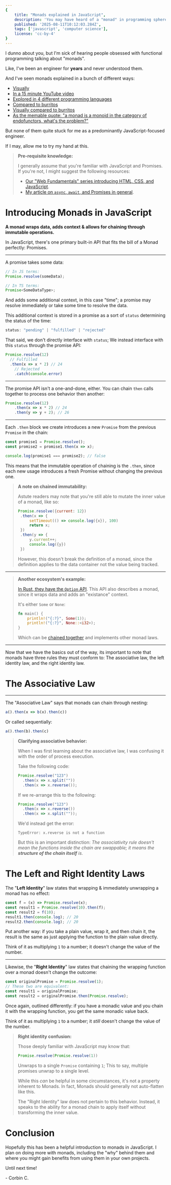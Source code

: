 ```yaml
---
{
    title: "Monads explained in JavaScript",
    description: 'You may have heard of a "monad" in programming spheres, especially in regards to functional programming terminology. So what on earth even IS a monad?',
    published: '2025-08-11T10:12:03.284Z',
    tags: ['javascript', 'computer science'],
    license: 'cc-by-4'
}
---
```


I dunno about you, but I'm sick of hearing people obsessed with functional programming talking about "monads".

Like, I've been an engineer for **years** and never understood them.

And I've seen monads explained in a bunch of different ways:

- [Visually](https://www.adit.io/posts/2013-04-17-functors,_applicatives,_and_monads_in_pictures.html)
- [In a 15 minute YouTube video](https://www.youtube.com/watch?v=C2w45qRc3aU)
- [Explored in 4 different programming languages](https://rmarcus.info/blog/2016/12/14/monads.html) 
- [Compared to burritos](https://blog.plover.com/prog/burritos.html)
- [Visually compared to burritos](https://chrisdone.com/posts/monads-are-burritos/)
- [As the memable quote: "a monad is a monoid in the category of endofunctors, what's the problem?"](https://james-iry.blogspot.com/2009/05/brief-incomplete-and-mostly-wrong.html)

But none of them quite stuck for me as a predominantly JavaScript-focused engineer.

If I may, allow me to try my hand at this.

> **Pre-requisite knowledge:**
>
> I generally assume that you're familiar with JavaScript and Promises. If you're not, I might suggest the following resources:
>
> - [Our "Web Fundamentals" series introducing HTML, CSS, and JavaScript](https://playfulprogramming.com/collections/web-fundamentals).
> - [My article on `async`, `await`, and Promises in general](https://playfulprogramming.com/posts/async-and-promises).

# Introducing Monads in JavaScript

**A monad wraps data, adds context & allows for chaining through immutable operations.**

In JavaScript, there's one primary built-in API that fits the bill of a Monad perfectly: Promises.

----

A promise takes some data:

```typescript
// In JS terms:
Promise.resolve(someData);

// In TS terms:
Promise<SomeDataType>;
```

And adds some additional context, in this case "time"; a promise may resolve immediately or take some time to resolve the data.

This additional context is stored in a promise as a sort of `status` determining the status of the time:

```javascript
status: "pending" | "fulfilled" | "rejected"
```

That said, we don't directly interface with `status`; We instead interface with this `status` through the promise API:

```javascript
Promise.resolve(12)
  // Fulfilled
  .then(x => x * 2) // 24
	// Rejected
	.catch(console.error)
```

------

The promise API isn't a one-and-done, either. You can chain `then` calls together to process one behavior then another:

```javascript
Promise.resolve(12)
	.then(x => x * 2) // 24
	.then(y => y + 2); // 26
```

---

Each `.then` block we create introduces a new `Promise` from the previous `Promise` in the chain:

```javascript
const promise1 = Promise.resolve();
const promise2 = promise1.then(x => x);

console.log(promise1 === promise2); // false
```

This means that the immutable operation of chaining is the `.then`, since each new usage introduces a fresh Promise without changing the previous one.

> **A note on chained immutability:**
>
> Astute readers may note that you're still able to mutate the inner value of a monad, like so:
>
> ```javascript
> Promise.resolve({current: 12})
>  .then(x => {
>      setTimeout(() => console.log({x}), 100)
>      return x;
>  })
>  .then(y => {
>      y.current++;
>      console.log({y})
>  })
> ```
>
> However, this doesn't break the definition of a monad, since the definition applies to the data container not the value being tracked.

----

> **Another ecosystem's example:**
>
> [In Rust, they have the `Option` API](https://playfulprogramming.com/posts/rust-enums-matching-options-api). This API also describes a monad, since it wraps data and adds an "existance" context.
>
> It's either `Some` or `None`:
>
> ```rust
> fn main() {
>     println!("{:?}", Some(1));
>     println!("{:?}", None::<i32>);
> }
> ```
>
> Which can be [chained together](https://playfulprogramming.com/posts/rust-enums-matching-options-api) and implements other monad laws.

----

Now that we have the basics out of the way, its important to note that monads have three rules they must conform to: The associative law, the left identity law, and the right identity law.

# The Associative Law

---

The "Associative Law" says that monads can chain through nesting:

```javascript
a().then(x => b(x).then(c))
```

Or called sequentially:

```javascript
a().then(b).then(c)
```

> **Clarifying associative behavior:**
>
> When I was first learning about the associative law, I was confusing it with the order of process execution.
>
> Take the following code:
>
> ```javascript
> Promise.resolve("123")
>   .then(x => x.split(""))
>   .then(x => x.reverse());
> ```
>
> If we re-arrange this to the following:
>
> ```javascript
> Promise.resolve("123")
>   .then(x => x.reverse())
>   .then(x => x.split(""));
> ```
>
> We'd instead get the error:
>
> ```
> TypeError: x.reverse is not a function
> ```
>
> But this is an important distinction: _The associativity rule doesn't mean the functions inside the chain are swappable; it means the **structure of the chain itself** is._

# The Left and Right Identity Laws

The "**Left Identity**" law states that wrapping & immediately unwrapping a monad has no effect:

```javascript
const f = (x) => Promise.resolve(x);
const result1 = Promise.resolve(10).then(f);
const result2 = f(10);
result1.then(console.log); // 20
result2.then(console.log); // 20
```

Put another way: if you take a plain value, wrap it, and then chain it, the result is the same as just applying the function to the plain value directly.

Think of it as multiplying `1` to a number; it doesn't change the value of the number.

----

Likewise, the "**Right Identity**" law states that chaining the wrapping function over a monad doesn't change the outcome:

```javascript
const originalPromise = Promise.resolve(1);
// These two are equivalent:
const result1 = originalPromise;
const result2 = originalPromise.then(Promise.resolve);
```

Once again, outlined differently: if you have a monadic value and you chain it with the wrapping function, you get the same monadic value back.

Think of it as multiplying `1` to a number; it _still_ doesn't change the value of the number.

> **Right identity confusion:**
>
> Those deeply familiar with JavaScript may know that:
>
> ```javascript
> Promise.resolve(Promise.resolve(1))
> ```
>
> Unwraps to a single `Promise` containing `1`; This to say, multiple promises unwrap to a single level.
>
> While this _can_ be helpful in some circumstances, it's not a property inherent to Monads. In fact, Monads should generally not auto-flatten like this.
>
> The "Right Identity" law does not pertain to this behavior. Instead, it speaks to the ability for a monad chain to apply itself without transforming the inner value.

# Conclusion

Hopefully this has been a helpful introduction to monads in JavaScript. I plan on doing more with monads, including the "why" behind them and where you might gain benefits from using them in your own projects.

Until next time!

\- Corbin C.
